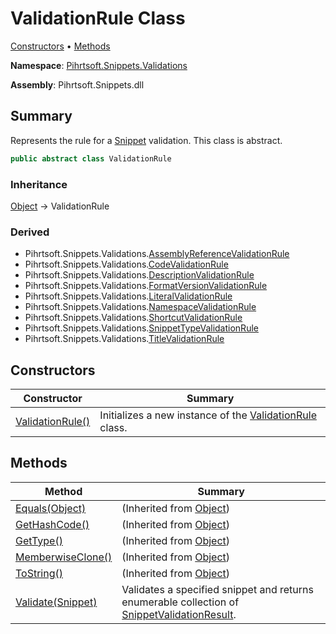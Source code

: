 # ValidationRule Class

[Constructors](#constructors) &#x2022; [Methods](#methods)

**Namespace**: [Pihrtsoft.Snippets.Validations](../README.md)

**Assembly**: Pihrtsoft\.Snippets\.dll

## Summary

Represents the rule for a [Snippet](../../Snippet/README.md) validation\. This class is abstract\.

```csharp
public abstract class ValidationRule
```

### Inheritance

[Object](https://docs.microsoft.com/en-us/dotnet/api/system.object) &#x2192; ValidationRule

### Derived

* Pihrtsoft\.Snippets\.Validations\.[AssemblyReferenceValidationRule](../AssemblyReferenceValidationRule/README.md)
* Pihrtsoft\.Snippets\.Validations\.[CodeValidationRule](../CodeValidationRule/README.md)
* Pihrtsoft\.Snippets\.Validations\.[DescriptionValidationRule](../DescriptionValidationRule/README.md)
* Pihrtsoft\.Snippets\.Validations\.[FormatVersionValidationRule](../FormatVersionValidationRule/README.md)
* Pihrtsoft\.Snippets\.Validations\.[LiteralValidationRule](../LiteralValidationRule/README.md)
* Pihrtsoft\.Snippets\.Validations\.[NamespaceValidationRule](../NamespaceValidationRule/README.md)
* Pihrtsoft\.Snippets\.Validations\.[ShortcutValidationRule](../ShortcutValidationRule/README.md)
* Pihrtsoft\.Snippets\.Validations\.[SnippetTypeValidationRule](../SnippetTypeValidationRule/README.md)
* Pihrtsoft\.Snippets\.Validations\.[TitleValidationRule](../TitleValidationRule/README.md)

## Constructors

| Constructor | Summary |
| ----------- | ------- |
| [ValidationRule()](-ctor/README.md) | Initializes a new instance of the [ValidationRule](./README.md) class\. |

## Methods

| Method | Summary |
| ------ | ------- |
| [Equals(Object)](https://docs.microsoft.com/en-us/dotnet/api/system.object.equals) |  \(Inherited from [Object](https://docs.microsoft.com/en-us/dotnet/api/system.object)\) |
| [GetHashCode()](https://docs.microsoft.com/en-us/dotnet/api/system.object.gethashcode) |  \(Inherited from [Object](https://docs.microsoft.com/en-us/dotnet/api/system.object)\) |
| [GetType()](https://docs.microsoft.com/en-us/dotnet/api/system.object.gettype) |  \(Inherited from [Object](https://docs.microsoft.com/en-us/dotnet/api/system.object)\) |
| [MemberwiseClone()](https://docs.microsoft.com/en-us/dotnet/api/system.object.memberwiseclone) |  \(Inherited from [Object](https://docs.microsoft.com/en-us/dotnet/api/system.object)\) |
| [ToString()](https://docs.microsoft.com/en-us/dotnet/api/system.object.tostring) |  \(Inherited from [Object](https://docs.microsoft.com/en-us/dotnet/api/system.object)\) |
| [Validate(Snippet)](Validate/README.md) | Validates a specified snippet and returns enumerable collection of [SnippetValidationResult](../SnippetValidationResult/README.md)\. |

